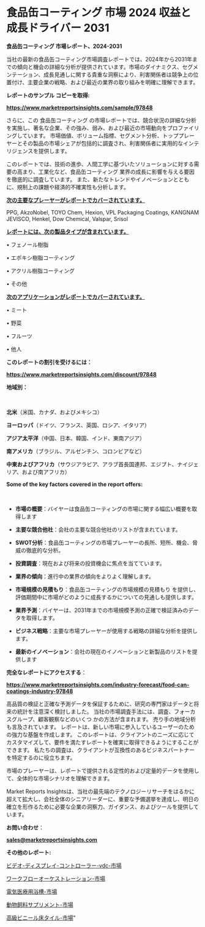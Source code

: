 # 食品缶コーティング 市場 2024 収益と成長ドライバー 2031

<strong>食品缶コーティング 市場レポート、2024-2031</strong>

当社の最新の食品缶コーティング市場調査レポートでは、2024年から2031年までの傾向と機会の詳細な分析が提供されています。市場のダイナミクス、セグメンテーション、成長見通しに関する貴重な洞察により、利害関係者は競争上の位置付け、主要企業の戦略、および最近の業界の取り組みを明確に理解できます。



<strong>レポートのサンプル コピーを取得:</strong> <a href=https://www.marketreportsinsights.com/sample/97848>

<strong><u>https://www.marketreportsinsights.com/sample/97848</u></strong></a>

さらに、この 食品缶コーティング の市場レポートでは、競合状況の詳細な分析を実施し、著名な企業、その強み、弱み、および最近の市場動向をプロファイリングしています。 市場価値、ボリューム指標、セグメント分析、トッププレーヤーとその製品の市場シェアが包括的に調査され、利害関係者に実用的なインテリジェンスを提供します。

このレポートでは、技術の進歩、人間工学に基づいたソリューションに対する需要の高まり、工業化など、食品缶コーティング 業界の成長に影響を与える要因を徹底的に調査しています。 また、新たなトレンドやイノベーションとともに、規制上の課題や経済的不確実性も分析します。



<strong><u>次の主要なプレーヤーがレポートでカバーされています。</u></strong>

PPG, AkzoNobel, TOYO Chem, Hexion, VPL Packaging Coatings, KANGNAM JEVISCO, Henkel, Dow Chemical, Valspar, Srisol



<strong><u><b>レポートには、次の製品タイプが含まれています。</b></u></strong>

• フェノール樹脂

• エポキシ樹脂コーティング

• アクリル樹脂コーティング

• その他



<strong><u><b>次のアプリケーションがレポートでカバーされています。</b></u></strong>

• ミート

• 野菜

• フルーツ

• 他人



<strong><b>このレポートの割引を受けるには：</b></strong>

<a href=https://www.marketreportsinsights.com/discount/97848>

<strong><u>https://www.marketreportsinsights.com/discount/97848</u></strong></a>



<strong>地域別：</strong>

<strong> </strong>



<strong>北米</strong>（米国、カナダ、およびメキシコ）



<strong>ヨーロッパ</strong>（ドイツ、フランス、英国、ロシア、イタリア）



<strong>アジア太平洋</strong>（中国、日本、韓国、インド、東南アジア）



<strong>南アメリカ</strong>（ブラジル、アルゼンチン、コロンビアなど）



<strong>中東およびアフリカ</strong>（サウジアラビア、アラブ首長国連邦、エジプト、ナイジェリア、および南アフリカ）



<strong>Some of the key factors covered in the report offers:</strong>

<strong> </strong>
<ul>
  <li>

<strong>市場の概要</strong>：バイヤーは食品缶コーティングの市場に関する幅広い概要を取得します</li>
  <li>

<strong>主要な競合他社</strong>：会社の主要な競合他社のリストが含まれています。</li>
  <li>

<strong>SWOT分析</strong>：食品缶コーティングの市場プレーヤーの長所、短所、機会、脅威の徹底的な分析。</li>
  <li>

<strong>投資調査</strong>：現在および将来の投資機会に焦点を当てています。</li>
  <li>

<strong>業界の傾向</strong>：進行中の業界の傾向をよりよく理解します。</li>
  <li>

<strong>市場規模の見積もり</strong>：食品缶コーティングの市場規模の見積もり を提供し、評価期間中に市場がどのように成長するかについての見通しも提供します。</li>
  <li>

<strong>業界予測</strong>：バイヤーは、2031年までの市場規模予測の正確で検証済みのデータを取得します。</li>
  <li>

<strong>ビジネス戦略</strong>：主要な市場プレーヤーが使用する戦略の詳細な分析を提供します。</li>
  <li>

<strong>最新のイノベーション</strong>：会社の現在のイノベーションと新製品のリストを提供します</li>
</ul>


<strong>完全なレポートにアクセスする</strong>：

<a href=https://www.marketreportsinsights.com/industry-forecast/food-can-coatings-industry-97848>

<strong><u>https://www.marketreportsinsights.com/industry-forecast/food-can-coatings-industry-97848</u></strong></a>

高品質の検証と正確な予測データを保証するために、研究の専門家はデータと将来の統計を注意深く検討しました。 当社の市場調査手法には、調査、フォーカスグループ、顧客観察などのいくつ かの方法が含まれます。 売り手の地域分析も言及されています。 レポートは、新しい市場に参入しているユーザーのための強力な基盤を作成します。 このレポートは、クライアントのニーズに応じてカスタマイズして、要件を満たすレポートを確実に取得できるようにすることができます。 私たちの調査は、クライアントが互換性のあるビジネスパートナーを特定するのに役立ちます。

市場のプレーヤーは、レポートで提供される定性的および定量的データを使用して、全体的な市場シナリオを理解できます。

Market Reports Insightsは、当社の最先端のテクノロジーリサーチをはるかに超えて拡大し、会社全体のシニアリーダーに、重要な予備選挙を達成し、明日の確立を形作るために必要な企業の洞察力、ガイダンス、およびツールを提供しています。



<strong><b>お問い合わせ</b></strong>：

<a href=mailto:sales@marketreportsinsights.com>

<strong><u>sales@marketreportsinsights.com</u></strong></a>



<strong>その他のレポート:</strong>

<a href=https://www.linkedin.com/pulse/ビデオ-ディスプレイ-コントローラー-vdc-市場-2023-収益と成長ドライバー-2030-pr-news-hub-qzzbf/>ビデオ-ディスプレイ-コントローラー-vdc-市場</a>

<a href=https://www.linkedin.com/pulse/ワークフローオーケストレーション-市場-2023-swot-分析と成長率-7nfvf/>ワークフローオーケストレーション-市場</a>

<a href=https://www.linkedin.com/pulse/電気医療用浴槽-市場-2023-最新の-cagr-および成長分析-2030-ftghf/>電気医療用浴槽-市場</a>

<a href=https://www.linkedin.com/pulse/動物飼料サプリメント-市場-2023-新興市場-将来の動向と市場需要-2030-6cbtf/>動物飼料サプリメント-市場</a>

<a href=https://www.linkedin.com/pulse/高級ビニール床タイル-市場-2023-swot-分析と成長率-2030-geexf/>高級ビニール床タイル-市場</a>"
